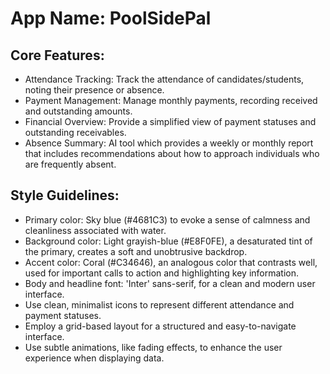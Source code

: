 # **App Name**: PoolSidePal

## Core Features:

- Attendance Tracking: Track the attendance of candidates/students, noting their presence or absence.
- Payment Management: Manage monthly payments, recording received and outstanding amounts.
- Financial Overview: Provide a simplified view of payment statuses and outstanding receivables.
- Absence Summary: AI tool which provides a weekly or monthly report that includes recommendations about how to approach individuals who are frequently absent.

## Style Guidelines:

- Primary color: Sky blue (#4681C3) to evoke a sense of calmness and cleanliness associated with water.
- Background color: Light grayish-blue (#E8F0FE), a desaturated tint of the primary, creates a soft and unobtrusive backdrop.
- Accent color: Coral (#C34646), an analogous color that contrasts well, used for important calls to action and highlighting key information.
- Body and headline font: 'Inter' sans-serif, for a clean and modern user interface.
- Use clean, minimalist icons to represent different attendance and payment statuses.
- Employ a grid-based layout for a structured and easy-to-navigate interface.
- Use subtle animations, like fading effects, to enhance the user experience when displaying data.